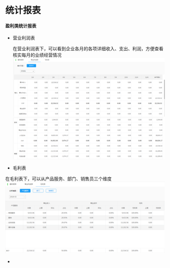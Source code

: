 # 统计报表

#### 盈利类统计报表

* 营业利润表

  在营业利润表下，可以看到企业各月的各项详细收入、支出、利润，方便查看核实每月的业绩经营情况![](/assets/git1.png)![](/assets/git2.png)

* 毛利表

在毛利表下，可以从产品服务、部门、销售员三个维度![](/assets/git3.png)

* 


